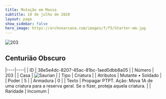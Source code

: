 ```yaml
---
title: Mutação em Massa
subtitle: 10 de julho de 2020
layout: page
show_sidebar: false
hero_image: https://archonarcana.com/images/f/f5/Starter-mm.jpg
---
```


![203](https://cdn.keyforgegame.com/media/card_front/pt/479_203_FVMRCFXHVFH8_pt.png)

## Centurião Obscuro

|----|----|
| ID | 38e5e4dc-8207-45ac-81bc-1aed0dbb8a05 |
| Número | 203 |
| Casa | ![Saurian](https://archonarcana.com/images/thumb/9/9e/Saurian_P.png/22px-Saurian_P.png "Sauro") |
| Tipo | Criatura |
| Atributos | Mutante • Soldado |
| Poder | 5 |
| Armadura | 0 |
| Texto | Propagar PTPT.  Ação: Mova 1A de uma criatura para a reserva geral. Se o fizer, proteja aquela criatura. |
| Raridade | Incomum |
